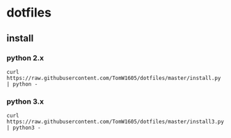 # dotfiles

## install
### python 2.x
`curl https://raw.githubusercontent.com/TomW1605/dotfiles/master/install.py | python -`
### python 3.x
`curl https://raw.githubusercontent.com/TomW1605/dotfiles/master/install3.py | python3 -`

